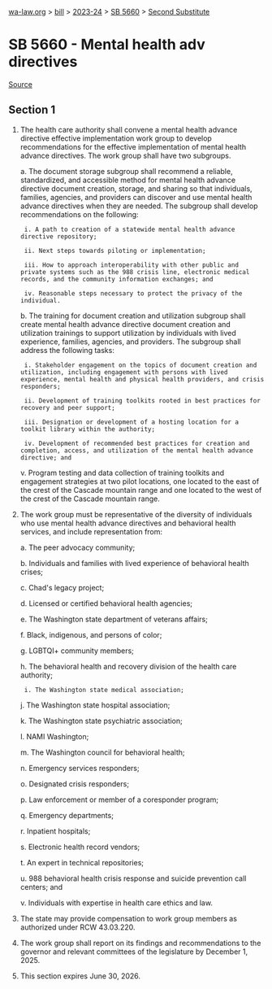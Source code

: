 [wa-law.org](/) > [bill](/bill/) > [2023-24](/bill/2023-24/) > [SB 5660](/bill/2023-24/sb/5660/) > [Second Substitute](/bill/2023-24/sb/5660/S2/)

# SB 5660 - Mental health adv directives

[Source](http://lawfilesext.leg.wa.gov/biennium/2023-24/Pdf/Bills/Senate%20Bills/5660-S2.pdf)

## Section 1
1. The health care authority shall convene a mental health advance directive effective implementation work group to develop recommendations for the effective implementation of mental health advance directives. The work group shall have two subgroups.

    a. The document storage subgroup shall recommend a reliable, standardized, and accessible method for mental health advance directive document creation, storage, and sharing so that individuals, families, agencies, and providers can discover and use mental health advance directives when they are needed. The subgroup shall develop recommendations on the following:

        i. A path to creation of a statewide mental health advance directive repository;

        ii. Next steps towards piloting or implementation;

        iii. How to approach interoperability with other public and private systems such as the 988 crisis line, electronic medical records, and the community information exchanges; and

        iv. Reasonable steps necessary to protect the privacy of the individual.

    b. The training for document creation and utilization subgroup shall create mental health advance directive document creation and utilization trainings to support utilization by individuals with lived experience, families, agencies, and providers. The subgroup shall address the following tasks:

        i. Stakeholder engagement on the topics of document creation and utilization, including engagement with persons with lived experience, mental health and physical health providers, and crisis responders;

        ii. Development of training toolkits rooted in best practices for recovery and peer support;

        iii. Designation or development of a hosting location for a toolkit library within the authority;

        iv. Development of recommended best practices for creation and completion, access, and utilization of the mental health advance directive; and

    v. Program testing and data collection of training toolkits and engagement strategies at two pilot locations, one located to the east of the crest of the Cascade mountain range and one located to the west of the crest of the Cascade mountain range.

2. The work group must be representative of the diversity of individuals who use mental health advance directives and behavioral health services, and include representation from:

    a. The peer advocacy community;

    b. Individuals and families with lived experience of behavioral health crises;

    c. Chad's legacy project;

    d. Licensed or certified behavioral health agencies;

    e. The Washington state department of veterans affairs;

    f. Black, indigenous, and persons of color;

    g. LGBTQI+ community members;

    h. The behavioral health and recovery division of the health care authority;

        i. The Washington state medical association;

    j. The Washington state hospital association;

    k. The Washington state psychiatric association;

    l. NAMI Washington;

    m. The Washington council for behavioral health;

    n. Emergency services responders;

    o. Designated crisis responders;

    p. Law enforcement or member of a coresponder program;

    q. Emergency departments;

    r. Inpatient hospitals;

    s. Electronic health record vendors;

    t. An expert in technical repositories;

    u. 988 behavioral health crisis response and suicide prevention call centers; and

    v. Individuals with expertise in health care ethics and law.

3. The state may provide compensation to work group members as authorized under RCW 43.03.220.

4. The work group shall report on its findings and recommendations to the governor and relevant committees of the legislature by December 1, 2025.

5. This section expires June 30, 2026.
